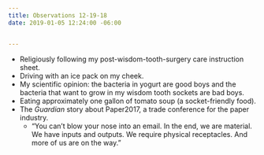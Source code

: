 ```yaml
---
title: Observations 12-19-18
date: 2019-01-05 12:24:00 -06:00


---
```


- Religiously following my post-wisdom-tooth-surgery care instruction sheet.
- Driving with an ice pack on my cheek.
- My scientific opinion: the bacteria in yogurt are good boys and the bacteria that want to grow in my wisdom tooth sockets are bad boys.
- Eating approximately one gallon of tomato soup (a socket-friendly food).
- The *Guardian* story about Paper2017, a trade conference for the paper industry.
	- “You can’t blow your nose into an email. In the end, we are material. We have inputs and outputs. We require physical receptacles. And more of us are on the way.”
